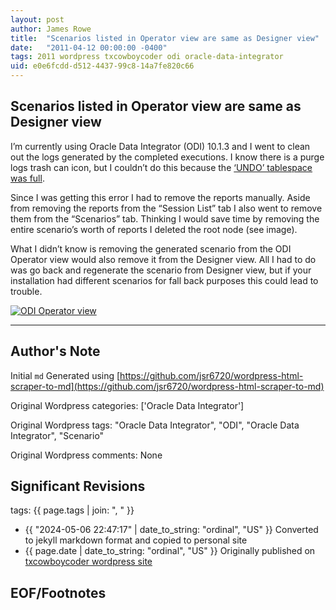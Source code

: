 ```yaml
---
layout: post
author: James Rowe
title:  "Scenarios listed in Operator view are same as Designer view"
date:   "2011-04-12 00:00:00 -0400"
tags: 2011 wordpress txcowboycoder odi oracle-data-integrator
uid: e0e6fcdd-d512-4437-99c8-14a7fe820c66
---
```



## Scenarios listed in Operator view are same as Designer view


I’m currently using Oracle Data Integrator (ODI) 10.1.3 and I went to clean out the logs generated by the completed executions. I know there is a purge logs trash can icon, but I couldn’t do this because the [‘UNDO’ tablespace was full](http://txcowboycoder.wordpress.com/2011/04/05/error-when-purging-log-unable-to-extend-tablespace-undo/).


Since I was getting this error I had to remove the reports manually. Aside from removing the reports from the “Session List” tab I also went to remove them from the “Scenarios” tab. Thinking I would save time by removing the entire scenario’s worth of reports I deleted the root node (see image).


What I didn’t know is removing the generated scenario from the ODI Operator view would also remove it from the Designer view. All I had to do was go back and regenerate the scenario from Designer view, but if your installation had different scenarios for fall back purposes this could lead to trouble.


[![ODI Operator view](https://txcowboycoder.files.wordpress.com/2011/04/operator-view-scenario.png?w=500&h=257 "Operator View - Scenario")](http://txcowboycoder.files.wordpress.com/2011/04/operator-view-scenario.png)




---

## Author's Note

Initial `md` Generated using [https://github.com/jsr6720/wordpress-html-scraper-to-md](https://github.com/jsr6720/wordpress-html-scraper-to-md)

Original Wordpress categories: ['Oracle Data Integrator']

Original Wordpress tags: "Oracle Data Integrator", "ODI", "Oracle Data Integrator", "Scenario"

Original Wordpress comments: None

## Significant Revisions

tags: {{ page.tags | join: ", " }} <!-- todo move this somewhere -->

- {{ "2024-05-06 22:47:17" | date_to_string: "ordinal", "US" }} Converted to jekyll markdown format and copied to personal site
- {{ page.date | date_to_string: "ordinal", "US" }} Originally published on [txcowboycoder wordpress site](https://txcowboycoder.wordpress.com/2011/04/12/scenarios-listed-in-operator-view-are-same-as-designer-view/)

## EOF/Footnotes

